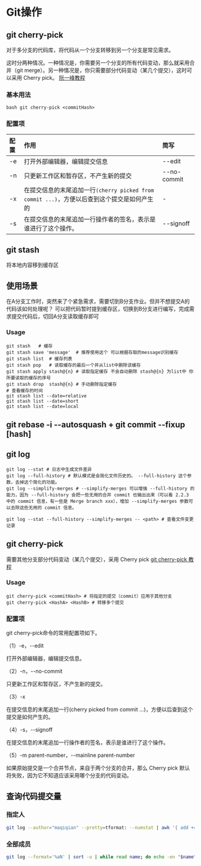 # Git操作
## git cherry-pick
对于多分支的代码库，将代码从一个分支转移到另一个分支是常见需求。

这时分两种情况。一种情况是，你需要另一个分支的所有代码变动，那么就采用合并（git merge）。另一种情况是，你只需要部分代码变动（某几个提交），这时可以采用 Cherry pick。
[阮一峰教程](http://www.ruanyifeng.com/blog/2020/04/git-cherry-pick.html)

### 基本用法
```bash git cherry-pick <commitHash>```

### 配置项
|配置|作用|简写|
|:--|:--|:--|
|-e|打开外部编辑器，编辑提交信息|--edit|
|-n|只更新工作区和暂存区，不产生新的提交|--no-commit|
|-x|在提交信息的末尾追加一行``(cherry picked from commit ...)``，方便以后查到这个提交是如何产生的|-|
|-s|在提交信息的末尾追加一行操作者的签名，表示是谁进行了这个操作。|--signoff|

## git stash
将本地内容移到缓存区 

## 使用场景
在A分支工作时，突然来了个紧急需求，需要切到B分支作业。但并不想提交A的代码该如何处理呢？
可以把代码暂时提到缓存区，切换到B分支进行编写，完成需求提交代码后，切回A分支读取缓存即可
### Usage
```shell
git stash   # 缓存
git stash save 'message'  # 推荐使用这个 可以根据存取的message识别缓存
git stash list  # 缓存列表
git stash pop   # 读取缓存的最后一个并从list中删除该缓存
git stash apply stash@{n} # 读取指定缓存 不会自动删除 stash@{n} 为list中 你所要读取的缓存的序号
git stash drop  stash@{n} # 手动删除指定缓存
# 查看缓存的时间
git stash list --date=relative
git stash list --date=short
git stash list --date=local
```


## git rebase -i --autosquash + git commit --fixup [hash]

## git log

```shell
git log --stat # 日志中生成文件差异
git log --full-history # 默认模式是会简化文件历史的。 --full-history 这个参数，去掉这个简化的功能。
git log --simplify-merges # --simplify-merges 可以增强 --full-history 的能力，因为 --full-history 会把一些无用的合并 commit 也输出出来（可以看 2.2.3 中的 commit 信息，有一些是 Merge branch xxx），增加 --simplify-merges 参数可以去除这些无用的 commit 信息。

git log --stat --full-history --simplify-merges -- <path> # 查看文件变更记录
```
## git cherry-pick
需要其他分支部分代码变动（某几个提交），采用 Cherry pick
[git cherry-pick 教程](https://www.ruanyifeng.com/blog/2020/04/git-cherry-pick.html)

### Usage
```shell
git cherry-pick <commitHash> # 将指定的提交（commit）应用于其他分支
git cherry-pick <HashA> <HashB> # 转移多个提交
```
### 配置项
git cherry-pick命令的常用配置项如下。

（1）-e，--edit

打开外部编辑器，编辑提交信息。

（2）-n，--no-commit

只更新工作区和暂存区，不产生新的提交。

（3）-x

在提交信息的末尾追加一行(cherry picked from commit ...)，方便以后查到这个提交是如何产生的。

（4）-s，--signoff

在提交信息的末尾追加一行操作者的签名，表示是谁进行了这个操作。

（5）-m parent-number，--mainline parent-number

如果原始提交是一个合并节点，来自于两个分支的合并，那么 Cherry pick 默认将失败，因为它不知道应该采用哪个分支的代码变动。

## 查询代码提交量
### 指定人
```bash
git log --author="maqiqian" --pretty=tformat: --numstat | awk '{ add += $1; subs += $2; loc += $1 - $2 } END { printf "added lines: %s, removed lines: %s, total lines: %s\n", add, subs, loc }' - 
```

### 全部成员
```bash
git log --format='%aN' | sort -u | while read name; do echo -en "$name\t"; git log --author="$name" --pretty=tformat: --numstat | grep "\(.html\|.vue\|.ts\|.tsx\|.css\|.js\|.md\|.scss\|.less\)$" | awk '{ add += $1; subs += $2; loc += $1 - $2 } END { printf "added lines: %s, removed lines: %s, total lines: %s\n", add, subs, loc }' -; done
```

